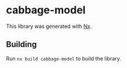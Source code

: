 # cabbage-model

This library was generated with [Nx](https://nx.dev).

## Building

Run `nx build cabbage-model` to build the library.
